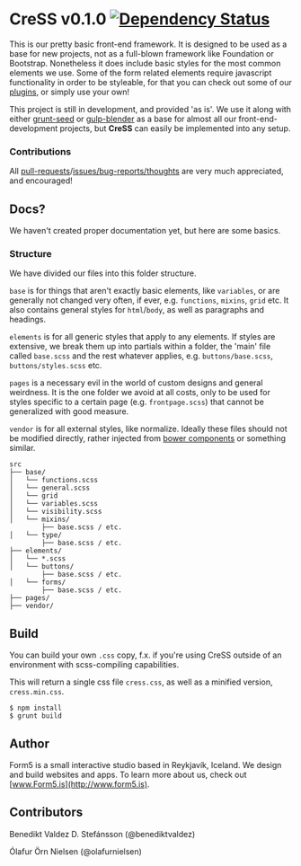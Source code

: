 # CreSS v0.1.0 [![Dependency Status](https://gemnasium.com/Form5/Cress.png)](https://gemnasium.com/Form5/Cress)

This is our pretty basic front-end framework. It is designed to be used as a base for new projects, not as a full-blown framework like Foundation or Bootstrap. Nonetheless it does include basic styles for the most common elements we use. Some of the form related elements require javascript functionality in order to be styleable, for that you can check out some of our [plugins](https://github.com/Form5), or simply use your own!

This project is still in development, and provided 'as is'. We use it along with either [grunt-seed](https://github.com/Form5/grunt-seed) or [gulp-blender](https://github.com/Form5/gulp-blender) as a base for almost all our front-end-development projects, but **CreSS** can easily be implemented into any setup.

### Contributions

All [pull-requests](https://github.com/Form5/Cress/pulls)/[issues/bug-reports/thoughts](https://github.com/Form5/Cress/issues) are very much appreciated, and encouraged!

## Docs?

We haven't created proper documentation yet, but here are some basics.

### Structure

We have divided our files into this folder structure.

`base` is for things that aren't exactly basic elements, like `variables`, or are generally not changed very often, if ever, e.g. `functions`, `mixins`, `grid` etc. It also contains general styles for `html`/`body`, as well as paragraphs and headings.

`elements` is for all generic styles that apply to any elements. If styles are extensive, we break them up into partials within a folder, the 'main' file called `base.scss` and the rest whatever applies, e.g. `buttons/base.scss`, `buttons/styles.scss` etc.

`pages` is a necessary evil in the world of custom designs and general weirdness. It is the one folder we avoid at all costs, only to be used for styles specific to a certain page (e.g. `frontpage.scss`) that cannot be generalized with good measure.

`vendor` is for all external styles, like normalize. Ideally these files should not be modified directly, rather injected from [bower components](http://bower.io/) or something similar.

```
src
├── base/
│   └── functions.scss
│   └── general.scss
│   └── grid
│   └── variables.scss
│   └── visibility.scss
│   └── mixins/
        ├── base.scss / etc.
│   └── type/
        ├── base.scss / etc.
├── elements/
│   └── *.scss
│   └── buttons/
        ├── base.scss / etc.
│   └── forms/
        ├── base.scss / etc.
├── pages/
├── vendor/
```

## Build

You can build your own `.css` copy, f.x. if you're using CreSS outside of an environment with scss-compiling capabilities.

This will return a single css file `cress.css`, as well as a minified version, `cress.min.css`.

```shell
$ npm install
$ grunt build
```

## Author

Form5 is a small interactive studio based in Reykjavík, Iceland. We design and build websites and apps. To learn more about us, check out [www.Form5.is](http://www.form5.is).

## Contributors

Benedikt Valdez D. Stefánsson (@benediktvaldez)

Ólafur Örn Nielsen (@olafurnielsen)
